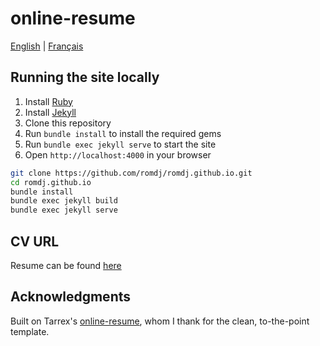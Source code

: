 # online-resume

[English](README.md) | [Français](README_FR.md)



## Running the site locally
1. Install [Ruby](https://www.ruby-lang.org/en/documentation/installation/)
2. Install [Jekyll](https://jekyllrb.com/docs/installation/)
3. Clone this repository
4. Run `bundle install` to install the required gems
5. Run `bundle exec jekyll serve` to start the site
6. Open `http://localhost:4000` in your browser

```bash
git clone https://github.com/romdj/romdj.github.io.git
cd romdj.github.io
bundle install
bundle exec jekyll build
bundle exec jekyll serve
```



## CV URL
Resume can be found [here](https://romdj.github.io)

## Acknowledgments
Built on Tarrex's [online-resume](https://github.com/tarrex/online-resume), whom I thank for the clean, to-the-point template.
